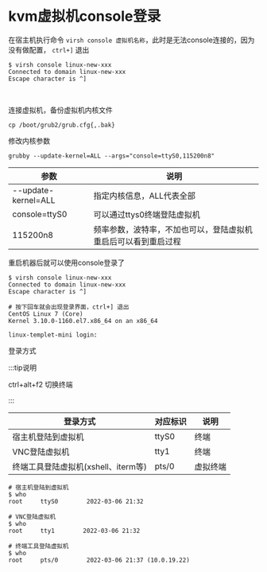 # kvm虚拟机console登录

 在宿主机执行命令 `virsh console 虚拟机名称`，此时是无法console连接的，因为没有做配置， `ctrl+]` 退出

```shell
$ virsh console linux-new-xxx 
Connected to domain linux-new-xxx
Escape character is ^]
```

​              

连接虚拟机，备份虚拟机内核文件

```shell
cp /boot/grub2/grub.cfg{,.bak}
```



修改内核参数

```shell
grubby --update-kernel=ALL --args="console=ttyS0,115200n8"
```



| 参数                | 说明                                                         |
| ------------------- | ------------------------------------------------------------ |
| --update-kernel=ALL | 指定内核信息，ALL代表全部                                    |
| console=ttyS0       | 可以通过ttys0终端登陆虚拟机                                  |
| 115200n8            | 频率参数，波特率，不加也可以，登陆虚拟机重启后可以看到重启过程 |



重启机器后就可以使用console登录了

```shell
$ virsh console linux-new-xxx 
Connected to domain linux-new-xxx
Escape character is ^]

# 按下回车就会出现登录界面，ctrl+] 退出
CentOS Linux 7 (Core)
Kernel 3.10.0-1160.el7.x86_64 on an x86_64

linux-templet-mini login: 
```





登录方式

:::tip说明

ctrl+alt+f2	切换终端

:::

| 登录方式                            | 对应标识 | 说明     |
| ----------------------------------- | -------- | -------- |
| 宿主机登陆到虚拟机                  | ttyS0    | 终端     |
| VNC登陆虚拟机                       | tty1     | 终端     |
| 终端工具登陆虚拟机(xshell、iterm等) | pts/0    | 虚拟终端 |





```shell
# 宿主机登陆到虚拟机
$ who
root     ttyS0        2022-03-06 21:32

# VNC登陆虚拟机
$ who
root     tty1        2022-03-06 21:32

# 终端工具登陆虚拟机
$ who
root     pts/0        2022-03-06 21:37 (10.0.19.22)
```

